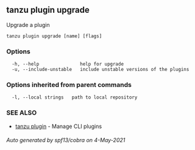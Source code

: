 ## tanzu plugin upgrade

Upgrade a plugin

```
tanzu plugin upgrade [name] [flags]
```

### Options

```
  -h, --help               help for upgrade
  -u, --include-unstable   include unstable versions of the plugins
```

### Options inherited from parent commands

```
  -l, --local strings   path to local repository
```

### SEE ALSO

* [tanzu plugin](tanzu_plugin.md)     - Manage CLI plugins

###### Auto generated by spf13/cobra on 4-May-2021
